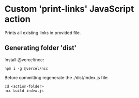 # Custom 'print-links' JavaScript action

Prints all existing links in provided file.

## Generating folder 'dist'

Install @vercel/ncc:
```
npm i -g @vercel/ncc
```
Before committing regenerate the ./dist/index.js file:
```
cd <action-folder>
ncc build index.js
```

